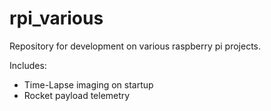 # rpi_various
Repository for development on various raspberry pi projects.

Includes:
 - Time-Lapse imaging on startup
 - Rocket payload telemetry
